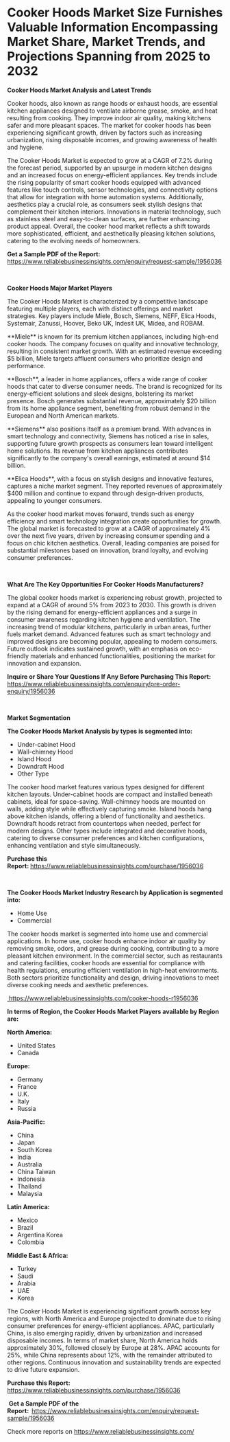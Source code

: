<p><h1>Cooker Hoods Market Size Furnishes Valuable Information Encompassing Market Share, Market Trends, and Projections Spanning from 2025 to 2032</h1></p><p><strong>Cooker Hoods Market Analysis and Latest Trends</strong></p>
<p><p>Cooker hoods, also known as range hoods or exhaust hoods, are essential kitchen appliances designed to ventilate airborne grease, smoke, and heat resulting from cooking. They improve indoor air quality, making kitchens safer and more pleasant spaces. The market for cooker hoods has been experiencing significant growth, driven by factors such as increasing urbanization, rising disposable incomes, and growing awareness of health and hygiene.</p><p>The Cooker Hoods Market is expected to grow at a CAGR of 7.2% during the forecast period, supported by an upsurge in modern kitchen designs and an increased focus on energy-efficient appliances. Key trends include the rising popularity of smart cooker hoods equipped with advanced features like touch controls, sensor technologies, and connectivity options that allow for integration with home automation systems. Additionally, aesthetics play a crucial role, as consumers seek stylish designs that complement their kitchen interiors. Innovations in material technology, such as stainless steel and easy-to-clean surfaces, are further enhancing product appeal. Overall, the cooker hood market reflects a shift towards more sophisticated, efficient, and aesthetically pleasing kitchen solutions, catering to the evolving needs of homeowners.</p></p>
<p><strong>Get a Sample PDF of the Report:&nbsp;</strong> <a href="https://www.reliablebusinessinsights.com/enquiry/request-sample/1956036?utm_campaign=2440&utm_medium=2&utm_source=Github&utm_content=ia&utm_term=11042025&utm_id=cooker-hoods">https://www.reliablebusinessinsights.com/enquiry/request-sample/1956036</a></p>
<p>&nbsp;</p>
<p><strong>Cooker Hoods Major Market Players</strong></p>
<p><p>The Cooker Hoods Market is characterized by a competitive landscape featuring multiple players, each with distinct offerings and market strategies. Key players include Miele, Bosch, Siemens, NEFF, Elica Hoods, Systemair, Zanussi, Hoover, Beko UK, Indesit UK, Midea, and ROBAM.</p><p>**Miele** is known for its premium kitchen appliances, including high-end cooker hoods. The company focuses on quality and innovative technology, resulting in consistent market growth. With an estimated revenue exceeding $5 billion, Miele targets affluent consumers who prioritize design and performance.</p><p>**Bosch**, a leader in home appliances, offers a wide range of cooker hoods that cater to diverse consumer needs. The brand is recognized for its energy-efficient solutions and sleek designs, bolstering its market presence. Bosch generates substantial revenue, approximately $20 billion from its home appliance segment, benefiting from robust demand in the European and North American markets.</p><p>**Siemens** also positions itself as a premium brand. With advances in smart technology and connectivity, Siemens has noticed a rise in sales, supporting future growth prospects as consumers lean toward intelligent home solutions. Its revenue from kitchen appliances contributes significantly to the company's overall earnings, estimated at around $14 billion.</p><p>**Elica Hoods**, with a focus on stylish designs and innovative features, captures a niche market segment. They reported revenues of approximately $400 million and continue to expand through design-driven products, appealing to younger consumers.</p><p>As the cooker hood market moves forward, trends such as energy efficiency and smart technology integration create opportunities for growth. The global market is forecasted to grow at a CAGR of approximately 4% over the next five years, driven by increasing consumer spending and a focus on chic kitchen aesthetics. Overall, leading companies are poised for substantial milestones based on innovation, brand loyalty, and evolving consumer preferences.</p></p>
<p>&nbsp;</p>
<p><strong>What Are The Key Opportunities For Cooker Hoods Manufacturers?</strong></p>
<p><p>The global cooker hoods market is experiencing robust growth, projected to expand at a CAGR of around 5% from 2023 to 2030. This growth is driven by the rising demand for energy-efficient appliances and a surge in consumer awareness regarding kitchen hygiene and ventilation. The increasing trend of modular kitchens, particularly in urban areas, further fuels market demand. Advanced features such as smart technology and improved designs are becoming popular, appealing to modern consumers. Future outlook indicates sustained growth, with an emphasis on eco-friendly materials and enhanced functionalities, positioning the market for innovation and expansion.</p></p>
<p><strong>Inquire or Share Your Questions If Any Before Purchasing This Report:</strong> <a href="https://www.reliablebusinessinsights.com/enquiry/pre-order-enquiry/1956036?utm_campaign=2440&utm_medium=2&utm_source=Github&utm_content=ia&utm_term=11042025&utm_id=cooker-hoods">https://www.reliablebusinessinsights.com/enquiry/pre-order-enquiry/1956036</a></p>
<p>&nbsp;</p>
<p><strong>Market Segmentation</strong></p>
<p><strong>The Cooker Hoods Market Analysis by types is segmented into:</strong></p>
<p><ul><li>Under-cabinet Hood</li><li>Wall-chimney Hood</li><li>Island Hood</li><li>Downdraft Hood</li><li>Other Type</li></ul></p>
<p><p>The cooker hood market features various types designed for different kitchen layouts. Under-cabinet hoods are compact and installed beneath cabinets, ideal for space-saving. Wall-chimney hoods are mounted on walls, adding style while effectively capturing smoke. Island hoods hang above kitchen islands, offering a blend of functionality and aesthetics. Downdraft hoods retract from countertops when needed, perfect for modern designs. Other types include integrated and decorative hoods, catering to diverse consumer preferences and kitchen configurations, enhancing ventilation and style simultaneously.</p></p>
<p><strong>Purchase this Report:&nbsp;</strong><a href="https://www.reliablebusinessinsights.com/purchase/1956036?utm_campaign=2440&utm_medium=2&utm_source=Github&utm_content=ia&utm_term=11042025&utm_id=cooker-hoods">https://www.reliablebusinessinsights.com/purchase/1956036</a></p>
<p>&nbsp;</p>
<p><strong>The Cooker Hoods Market Industry Research by Application is segmented into:</strong></p>
<p><ul><li>Home Use</li><li>Commercial</li></ul></p>
<p><p>The cooker hoods market is segmented into home use and commercial applications. In home use, cooker hoods enhance indoor air quality by removing smoke, odors, and grease during cooking, contributing to a more pleasant kitchen environment. In the commercial sector, such as restaurants and catering facilities, cooker hoods are essential for compliance with health regulations, ensuring efficient ventilation in high-heat environments. Both sectors prioritize functionality and design, driving innovations to meet diverse cooking needs and aesthetic preferences.</p></p>
<p><a href="https://www.reliablebusinessinsights.com/cooker-hoods-r1956036?utm_campaign=2440&utm_medium=2&utm_source=Github&utm_content=ia&utm_term=11042025&utm_id=cooker-hoods">&nbsp;https://www.reliablebusinessinsights.com/cooker-hoods-r1956036</a></p>
<p><strong>In terms of Region, the Cooker Hoods Market Players available by Region are:</strong></p>
<p>
    <p> <strong> North America: </strong>
        <ul>
            <li>United States</li>
            <li>Canada</li>
        </ul>
        </p> 
    <p> <strong> Europe: </strong>
        <ul>
            <li>Germany</li>
            <li>France</li>
            <li>U.K.</li>
            <li>Italy</li>
            <li>Russia</li>
        </ul>
        </p> 
    <p> <strong> Asia-Pacific: </strong>
        <ul>
            <li>China</li>
            <li>Japan</li>
            <li>South Korea</li>
            <li>India</li>
            <li>Australia</li>
            <li>China Taiwan</li>
            <li>Indonesia</li>
            <li>Thailand</li>
            <li>Malaysia</li>
        </ul>
        </p> 
    <p> <strong> Latin America: </strong>
        <ul>
            <li>Mexico</li>
            <li>Brazil</li>
            <li>Argentina Korea</li>
            <li>Colombia</li>
        </ul>
        </p> 
    <p> <strong> Middle East & Africa: </strong>
        <ul>
            <li>Turkey</li>
            <li>Saudi</li>
            <li>Arabia</li>
            <li>UAE</li>
            <li>Korea</li>
        </ul>
    </p>
    </p>
<p><p>The Cooker Hoods Market is experiencing significant growth across key regions, with North America and Europe projected to dominate due to rising consumer preferences for energy-efficient appliances. APAC, particularly China, is also emerging rapidly, driven by urbanization and increased disposable incomes. In terms of market share, North America holds approximately 30%, followed closely by Europe at 28%. APAC accounts for 25%, while China represents about 12%, with the remainder attributed to other regions. Continuous innovation and sustainability trends are expected to drive future expansion.</p></p>
<p><strong>Purchase this Report: </strong><a href="https://www.reliablebusinessinsights.com/purchase/1956036?utm_campaign=2440&utm_medium=2&utm_source=Github&utm_content=ia&utm_term=11042025&utm_id=cooker-hoods">https://www.reliablebusinessinsights.com/purchase/1956036</a></p>
<p>&nbsp;<strong>Get a Sample PDF of the Report:&nbsp;&nbsp;</strong><a href="https://www.reliablebusinessinsights.com/enquiry/request-sample/1956036?utm_campaign=2440&utm_medium=2&utm_source=Github&utm_content=ia&utm_term=11042025&utm_id=cooker-hoods">https://www.reliablebusinessinsights.com/enquiry/request-sample/1956036</a></p>
<p><strong></strong></p>
<p>Check more reports on <a href="https://www.reliablebusinessinsights.com/?utm_campaign=2440&utm_medium=2&utm_source=Github&utm_content=ia&utm_term=11042025&utm_id=cooker-hoods">https://www.reliablebusinessinsights.com/</a></p>